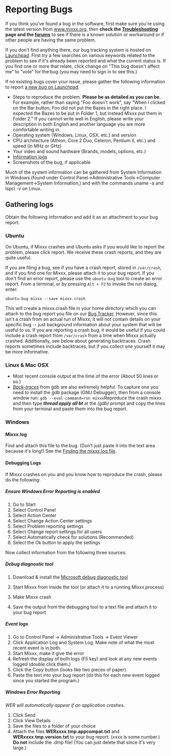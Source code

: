 # Reporting Bugs

If you think you've found a bug in the software, first make sure you're
using the latest version from www.mixxx.org, then **check the
[Troubleshooting](Troubleshooting) page and the
[forums](https://mixxx.discourse.group/)** to see if there is a known solution
or workaround or if other people are having the same problem.

If you don't find anything there, our bug tracking system is hosted on
[Launchpad](https://bugs.launchpad.net/mixxx). First try a few searches
on various keywords related to the problem to see if it's already been
reported and what the current status is. If you find one or more that
relate, click change on "This bug doesn't affect me" to "vote" for the
bug (you may need to sign in to see this.)

If no existing bugs cover your issue, please gather the following
information to report [a new bug on
Launchpad](https://bugs.launchpad.net/mixxx/+filebug).

  - Steps to reproduce the problem. **Please be as detailed as you can
    be.** For example, rather than saying "Foo doesn't work", say "When
    I clicked on the Bar button, Foo did not put the Bazes in the right
    place. I expected the Bazes to be put in Folder 1, but instead Mixxx
    put them in Folder 2." If you cannot write well in English, please
    write your description in both English and another language you are
    more comfortable writing in.
  - Operating system (Windows, Linux, OSX, etc.) and version
  - CPU architecture (Athlon, Core 2 Duo, Celeron, Pentium II, etc.) and
    speed (in MHz or GHz)
  - Your video and sound hardware (Brands, models, options, etc.)
  - [Information logs](reporting_bugs#gathering_logs)
  - Screenshots of the bug, if applicable

Much of the system information can be gathered from System Information
in Windows (found under Control Panel-\>Administrative Tools-\>Computer
Management-\>System Information,) and with the commands uname -a and
lspci -v on Linux.

## Gathering logs

Obtain the following information and add it as an attachment to your bug
report:

### Ubuntu

On Ubuntu, if Mixxx crashes and Ubuntu asks if you would like to report
the problem, please click report. We receive these crash reports, and
they are quite useful.

If you are filing a bug, see if you have a crash report, stored in
`/var/crash`, and if you find one for Mixxx, please attach it to your
bug report. If you don't find an error report, please use the
`ubuntu-bug` tool to create an error report. From a terminal, or by
pressing `Alt + F2` to invoke the run dialog, enter:

    ubuntu-bug mixxx --save mixxx.crash

This will create a mixxx.crash file in your home directory which you can
attach to the bug report you file on our [Bug
Tracker](https://bugs.launchpad.net/mixxx). However, since this isn't a
crash from an actual run of Mixxx, it will not contain details on your
specific bug -- just background information about your system that will
be useful to us. If you are reporting a crash bug, it would be useful if
you could include a crash report from `/var/crash` from a time when
Mixxx actually crashed. Additionally, see below about generating
backtraces. Crash reports sometimes include backtraces, but if you
collect one yourself it may be more informative.

### Linux & Mac OSX

  - Most recent console output at the time of the error (About 50 lines
    or so.)
  - *[Back-traces](creating_backtraces)* from gdb are also extremely
    helpful. To capture one you need to install the gdb package (GNU
    Debugger), then from a console window run: `gdb --eval-command=run
    mixxx`Reproduce the crash mixxx and then type ***thread apply all
    bt*** at the *(gdb)* prompt and copy the lines from your terminal
    and paste them into the bug report.

### Windows

#### Mixxx.log

Find and attach this file to the bug. (Don't just paste it into the text
area because it's long\!) See the [Finding the mixxx.log file](https://github.com/mixxxdj/mixxx/wiki/Finding%20the%20mixxx.log%20file).

#### Debugging Logs

If Mixxx crashes on you and you know how to reproduce the crash, please
do the following:

##### Ensure Windows Error Reporting is enabled

1.  Go to Start
2.  Select Control Panel
3.  Select Action Center
4.  Select Change Action Center settings
5.  Select Problem reporting settings
6.  Select Change report settings for all users
7.  Select Automatically check for solutions (Recommended)
8.  Select the Ok button to apply the settings

Now collect information from the following three sources:

##### Debug diagnostic tool

1.  Download & install the [Microsoft debug diagnostic
    tool](http://www.microsoft.com/en-us/search/DownloadResults.aspx?q=Microsoft+debug+diagnostic+tool&sortby=-availabledate)
    
2.  Start Mixxx from inside the tool (or attach it to a running Mixxx
    process)
3.  Make Mixxx crash
4.  Save the output from the debugging tool to a text file and attach it
    to your bug report

##### Event logs

1.  Go to Control Panel -\> Administrative Tools -\> Event Viewer
2.  Click Application Log and System Log. Make note of what the most
    recent event is in both.
3.  Start Mixxx, make it give the error
4.  Refresh the display of both logs (F5 key) and look at any new events
    logged (double click them.)
5.  Click the Copy button (looks like two pieces of paper)
6.  Paste the text into your bug report (do this for each new event
    logged since you started the program.)

##### Windows Error Reporting

*WER will automatically appear if an application crashes.*

1.  Click Send
2.  Click View Details
3.  Save the files to a folder of your choice
4.  Attach the files **WER*xxxx*.tmp.appcompat.txt** and
    **WER*xxxx*.tmp.version.txt** to your bug report. (*xxxx* is some
    number.) **Do not** include the .dmp file\! (You can just delete
    that since it's very large.)
